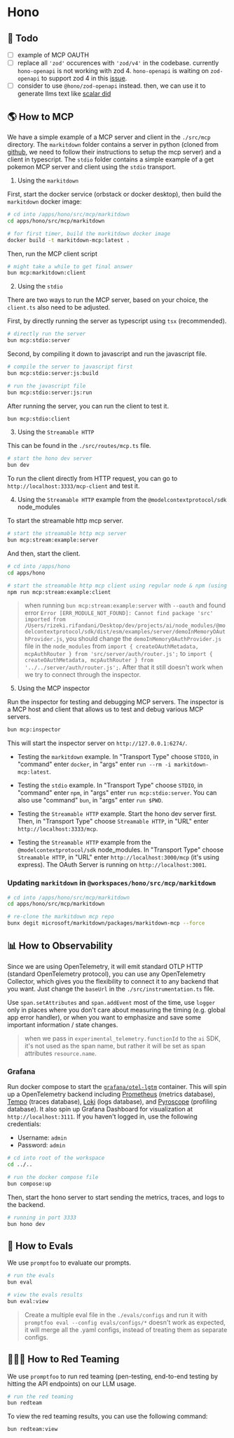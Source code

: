 # Hono

## 🎯 Todo

- [ ] example of MCP OAUTH
- [ ] replace all `'zod'` occurences with `'zod/v4'` in the codebase. currently `hono-openapi` is not working with zod 4. `hono-openapi` is waiting on `zod-openapi` to support zod 4 in this [issue](https://github.com/samchungy/zod-openapi/issues/432).
- [ ] consider to use `@hono/zod-openapi` instead. then, we can use it to generate llms text like [scalar did](https://github.com/scalar/scalar/blob/c52765bcc5eea27b5c34d3bfed7df12eec33a42c/integrations/hono/playground/index.ts)

## 🌎 How to MCP

We have a simple example of a MCP server and client in the `./src/mcp` directory.
The `markitdown` folder contains a server in python (cloned from [github](https://github.com/microsoft/markitdown/tree/main/packages/markitdown-mcp), we need to follow their instructions to setup the mcp server) and a client in typescript.
The `stdio` folder contains a simple example of a get pokemon MCP server and client using the `stdio` transport.

1. Using the `markitdown`

First, start the docker service (orbstack or docker desktop), then build the `markitdown` docker image:

```bash
# cd into /apps/hono/src/mcp/markitdown
cd apps/hono/src/mcp/markitdown

# for first timer, build the markitdown docker image
docker build -t markitdown-mcp:latest .
```

Then, run the MCP client script

```bash
# might take a while to get final answer
bun mcp:markitdown:client
```

2. Using the `stdio`

There are two ways to run the MCP server, based on your choice, the `client.ts` also need to be adjusted.

First, by directly running the server as typescript using `tsx` (recommended).

```bash
# directly run the server
bun mcp:stdio:server
```

Second, by compiling it down to javascript and run the javascript file.

```bash
# compile the server to javascript first
bun mcp:stdio:server:js:build

# run the javascript file
bun mcp:stdio:server:js:run
```

After running the server, you can run the client to test it.

```bash
bun mcp:stdio:client
```

3. Using the `Streamable HTTP`

This can be found in the `./src/routes/mcp.ts` file.

```bash
# start the hono dev server
bun dev
```

To run the client directly from HTTP request, you can go to `http://localhost:3333/mcp-client` and test it.

4. Using the `Streamable HTTP` example from the `@modelcontextprotocol/sdk` node_modules

To start the streamable http mcp server.

```bash
# start the streamable http mcp server
bun mcp:stream:example:server
```

And then, start the client.

```bash
# cd into /apps/hono
cd apps/hono

# start the streamable http mcp client using regular node & npm (using bun throws errors `TypeError: process.stdin.setRawMode is not a function`)
npm run mcp:stream:example:client
```

> when running `bun mcp:stream:example:server` with `--oauth` and found error `Error [ERR_MODULE_NOT_FOUND]: Cannot find package 'src' imported from /Users/rizeki.rifandani/Desktop/dev/projects/ai/node_modules/@modelcontextprotocol/sdk/dist/esm/examples/server/demoInMemoryOAuthProvider.js`, you should change the `demoInMemoryOAuthProvider.js` file in the `node_modules` from `import { createOAuthMetadata, mcpAuthRouter } from 'src/server/auth/router.js';` to `import { createOAuthMetadata, mcpAuthRouter } from '../../server/auth/router.js';`. After that it still doesn't work when we try to connect through the inspector.

5. Using the MCP inspector

Run the inspector for testing and debugging MCP servers. The inspector is a MCP host and client that allows us to test and debug various MCP servers.

```bash
bun mcp:inspector
```

This will start the inspector server on `http://127.0.0.1:6274/`.

- Testing the `markitdown` example. In "Transport Type" choose `STDIO`, in "command" enter `docker`, in "args" enter `run --rm -i markitdown-mcp:latest`.

- Testing the `stdio` example. In "Transport Type" choose `STDIO`, in "command" enter `npm`, in "args" enter `run mcp:stdio:server`. You can also use "command" `bun`, in "args" enter `run $PWD`.

- Testing the `Streamable HTTP` example. Start the hono dev server first. Then, in "Transport Type" choose `Streamable HTTP`, in "URL" enter `http://localhost:3333/mcp`.

- Testing the `Streamable HTTP` example from the `@modelcontextprotocol/sdk` node_modules. In "Transport Type" choose `Streamable HTTP`, in "URL" enter `http://localhost:3000/mcp` (it's using express). The OAuth Server is running on `http://localhost:3001`.

### Updating `markitdown` in `@workspaces/hono/src/mcp/markitdown`

```bash
# cd into /apps/hono/src/mcp/markitdown
cd apps/hono/src/mcp/markitdown

# re-clone the markitdown mcp repo
bunx degit microsoft/markitdown/packages/markitdown-mcp --force
```

## 📊 How to Observability

Since we are using OpenTelemetry, it will emit standard OTLP HTTP (standard OpenTelemetry protocol), you can use any OpenTelemetry Collector, which gives you the flexibility to connect it to any backend that you want. Just change the `baseUrl` in the `./src/instrumentation.ts` file.

Use `span.setAttributes` and `span.addEvent` most of the time, use `logger` only in places where you don't care about measuring the timing (e.g. global app error handler), or when you want to emphasize and save some important information / state changes.

> when we pass in `experimental_telemetry.functionId` to the `ai` SDK, it's not used as the span name, but rather it will be set as span attributes `resource.name`.

### Grafana

Run docker compose to start the [`grafana/otel-lgtm`](https://github.dev/grafana/docker-otel-lgtm/) container. This will spin up a OpenTelemetry backend including [Prometheus](https://grafana.com/docs/grafana/latest/datasources/prometheus/) (metrics database), [Tempo](https://grafana.com/docs/grafana/latest/datasources/tempo/) (traces database), [Loki](https://grafana.com/docs/grafana/latest/datasources/loki/) (logs database), and [Pyroscope](https://grafana.com/docs/grafana/latest/datasources/pyroscope/) (profiling database). It also spin up Grafana Dashboard for visualization at `http://localhost:3111`. If you haven't logged in, use the following credentials:

- Username: `admin`
- Password: `admin`

```bash
# cd into root of the workspace
cd ../..

# run the docker compose file
bun compose:up
```

Then, start the hono server to start sending the metrics, traces, and logs to the backend.

```bash
# running in port 3333
bun hono dev
```

## 🧪 How to Evals

We use `promptfoo` to evaluate our prompts.

```bash
# run the evals
bun eval

# view the evals results
bun eval:view
```

> Create a multiple eval file in the `./evals/configs` and run it with `promptfoo eval --config evals/configs/*` doesn't work as expected, it will merge all the .yaml configs, instead of treating them as separate configs.

## 🕵🏻‍♂️ How to Red Teaming

We use `promptfoo` to run red teaming (pen-testing, end-to-end testing by hitting the API endpoints) on our LLM usage.

```bash
# run the red teaming
bun redteam
```

To view the red teaming results, you can use the following command:

```bash
bun redteam:view
```
